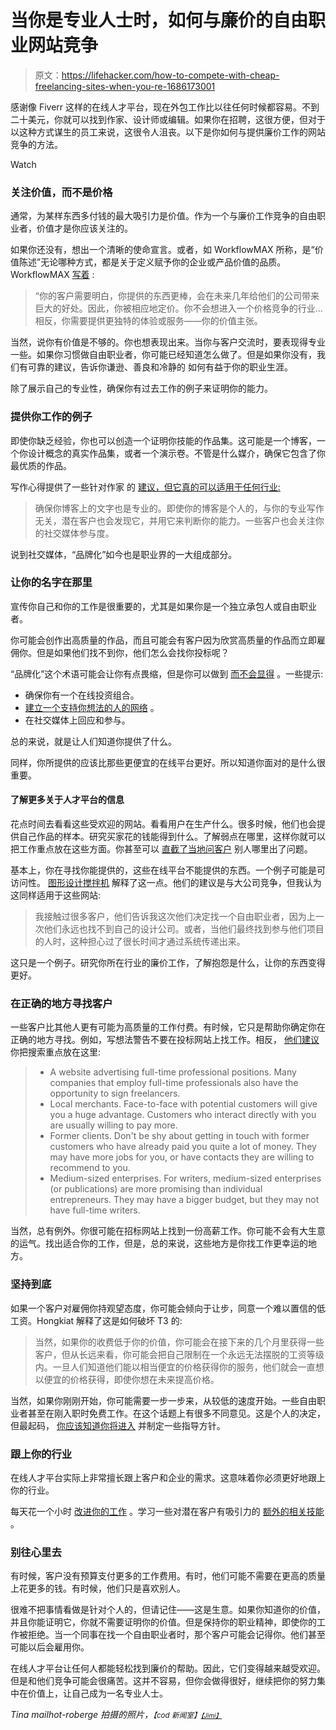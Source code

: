 # 当你是专业人士时，如何与廉价的自由职业网站竞争

> 原文：<https://lifehacker.com/how-to-compete-with-cheap-freelancing-sites-when-you-re-1686173001>

感谢像 Fiverr 这样的在线人才平台，现在外包工作比以往任何时候都容易。不到二十美元，你就可以找到作家、设计师或编辑。如果你在招聘，这很方便，但对于以这种方式谋生的员工来说，这很令人沮丧。以下是你如何与提供廉价工作的网站竞争的方法。

Watch

### 关注价值，而不是价格

通常，为某样东西多付钱的最大吸引力是价值。作为一个与廉价工作竞争的自由职业者，价值才是你应该关注的。

如果你还没有，想出一个清晰的使命宣言。或者，如 WorkflowMAX 所称，是“价值陈述”无论哪种方式，都是关于定义赋予你的企业或产品价值的品质。WorkflowMAX [写着](http://www.workflowmax.com/blog/how-your-agency-can-compete-again-ceap-freelance-outcourcing-services) :

> “你的客户需要明白，你提供的东西更棒，会在未来几年给他们的公司带来巨大的好处。因此，你被相应地定价。你不会想进入一个价格竞争的行业...相反，你需要提供更独特的体验或服务——你的价值主张。

当然，说你有价值是不够的。你也想表现出来。当你与客户交流时，要表现得专业一些。如果你习惯做自由职业者，你可能已经知道怎么做了。但是如果你没有，我们有可靠的建议，告诉你谦逊、善良和冷静的 如何有益于你的职业生涯。

除了展示自己的专业性，确保你有过去工作的例子来证明你的能力。

### 提供你工作的例子

即使你缺乏经验，你也可以创造一个证明你技能的作品集。这可能是一个博客，一个你设计概念的真实作品集，或者一个演示卷。不管是什么媒介，确保它包含了你最优质的作品。

写作心得提供了一些针对作家 的 [建议，但它真的可以适用于任何行业:](http://www.writingthoughts.com/how-to-fight-your-cheap-competitors-and-win/)

> 确保你博客上的文字也是专业的。即使你的博客是个人的，与你的专业写作无关，潜在客户也会发现它，并用它来判断你的能力。一些客户也会关注你的社交媒体参与度。

说到社交媒体，“品牌化”如今也是职业界的一大组成部分。

### 让你的名字在那里

宣传你自己和你的工作是很重要的，尤其是如果你是一个独立承包人或自由职业者。

你可能会创作出高质量的作品，而且可能会有客户因为欣赏高质量的作品而立即雇佣你。但是如果他们找不到你，他们怎么会找你投标呢？

“品牌化”这个术语可能会让你有点畏缩，但是你可以做到 [而不会显得](http://lifehacker.com/how-to-promote-yourself-without-being-sleazy-5883298) 。一些提示:

*   确保你有一个在线投资组合。
*   [建立一个支持你想法的人的网络](http://lifehacker.com/how-to-skip-the-sleaze-and-build-a-real-professional-ne-510256651) 。
*   在社交媒体上回应和参与。

总的来说，就是让人们知道你提供了什么。

同样，你所提供的应该比那些更便宜的在线平台更好。所以知道你面对的是什么很重要。

#### 了解更多关于人才平台的信息

花点时间去看看这些受欢迎的网站。看看用户在生产什么。很多时候，他们也会提供自己作品的样本。研究买家花的钱能得到什么。了解弱点在哪里，这样你就可以把工作重点放在这些方面。你甚至可以 [直截了当地问客户](https://lifehacker.com/ask-what-other-freelancers-do-wrong-to-become-a-client-1683593935) 别人哪里出了问题。

基本上，你在寻找你能提供的，这些在线平台不能提供的东西。一个例子可能是可访问性。 [图形设计搅拌机](http://www.graphicdesignblender.com/ways-freelance-designers-can-compete-with-large-design-firms) 解释了这一点。他们的建议是与大公司竞争，但我认为这同样适用于这些网站:

> 我接触过很多客户，他们告诉我这次他们决定找一个自由职业者，因为上一次他们永远也找不到自己的设计公司。或者，当他们最终找到参与他们项目的人时，这种担心过了很长时间才通过系统传递出来。

这只是一个例子。研究你所在行业的廉价工作，了解抱怨是什么，让你的东西变得更好。

### 在正确的地方寻找客户

一些客户比其他人更有可能为高质量的工作付费。有时候，它只是帮助你确定你在正确的地方寻找。例如，写想法警告不要在投标网站上找工作。相反， [他们建议](http://www.writingthoughts.com/how-to-fight-your-cheap-competitors-and-win/) 你把搜索重点放在这里:

> *   A website advertising full-time professional positions. Many companies that employ full-time professionals also have the opportunity to sign freelancers.
> *   Local merchants. Face-to-face with potential customers will give you a huge advantage. Customers who interact directly with you are usually willing to pay more.
> *   Former clients. Don't be shy about getting in touch with former customers who have already paid you quite a lot of money. They may have more jobs for you, or have contacts they are willing to recommend to you.
> *   Medium-sized enterprises. For writers, medium-sized enterprises (or publications) are more promising than individual entrepreneurs. They may have a bigger budget, but they may not have full-time writers.

当然，总有例外。你很可能在招标网站上找到一份高薪工作。你可能不会有大生意的运气。找出适合你的工作，但是，总的来说，这些地方是你找工作更幸运的地方。

### 坚持到底

如果一个客户对雇佣你持观望态度，你可能会倾向于让步，同意一个难以置信的低工资。Hongkiat 解释了这是如何破坏 T3 的:

> 当然，如果你的收费低于你的价值，你可能会在接下来的几个月里获得一些客户，但从长远来看，你可能会把自己限制在一个永远无法摆脱的工资等级内。一旦人们知道他们能以相当便宜的价格获得你的服务，他们就会一直想以便宜的价格获得，即使你想在未来提高价格。

当然，如果你刚刚开始，你可能需要一步一步来，从较低的速度开始。一些自由职业者甚至在刚入职时免费工作。在这个话题上有很多不同意见。这是个人的决定，但最起码， [你应该知道你将进入](https://lifehacker.com/when-and-if-you-should-ever-work-for-free-509683212) 并制定一些指导方针。

### 跟上你的行业

在线人才平台实际上非常擅长跟上客户和企业的需求。这意味着你必须更好地跟上你的行业。

每天花一个小时 [改进你的工作](https://lifehacker.com/commit-an-hour-a-day-to-improving-your-skills-at-work-1577712726) 。学习一些对潜在客户有吸引力的 [额外的相关技能](http://lifehacker.com/learn-unconventional-skills-to-boost-your-value-in-the-1651209985) 。

### 别往心里去

有时候，客户没有预算支付更多的工作费用。有时，他们可能不需要在更高的质量上花更多的钱。有时候，他们只是喜欢别人。

很难不把事情看做是针对个人的，但请记住——这是生意。如果你知道你的价值，并且你能证明它，你就不需要证明你的价值。但是保持你的职业精神，即使你的工作被拒绝。当一个同事在找一个自由职业者时，那个客户可能会记得你。他们甚至可能以后会雇用你。

在线人才平台让任何人都能轻松找到廉价的帮助。因此，它们变得越来越受欢迎。但是和他们竞争可能会很痛苦。这并不容易，但你会做得很好，继续把你的努力集中在价值上，让自己成为一名专业人士。

*Tina mailhot-roberge 拍摄的照片，*<small>*【cod 新闻室】*<small></small>[<small>*【Jimi】*</small>](https://www.flickr.com/photos/jimmiehomeschoolmom/)</small>
